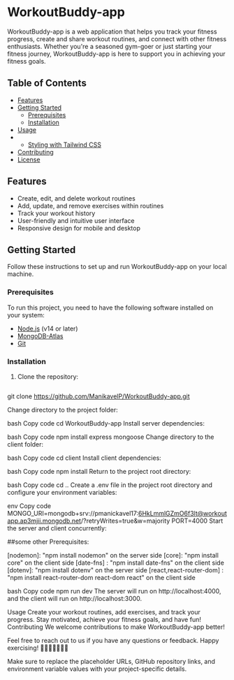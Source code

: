 # WorkoutBuddy-app

WorkoutBuddy-app is a web application that helps you track your fitness progress, create and share workout routines, and connect with other fitness enthusiasts. Whether you're a seasoned gym-goer or just starting your fitness journey, WorkoutBuddy-app is here to support you in achieving your fitness goals.

## Table of Contents

- [Features](#features)
- [Getting Started](#getting-started)
  - [Prerequisites](#prerequisites)
  - [Installation](#installation)
- [Usage](#usage)
- - [Styling with Tailwind CSS](#styling-with-tailwind-css)
- [Contributing](#contributing)
- [License](#license)

## Features


- Create, edit, and delete workout routines
- Add, update, and remove exercises within routines
- Track your workout history
- User-friendly and intuitive user interface
- Responsive design for mobile and desktop

## Getting Started

Follow these instructions to set up and run WorkoutBuddy-app on your local machine.

### Prerequisites

To run this project, you need to have the following software installed on your system:

- [Node.js](https://nodejs.org/) (v14 or later)
- [MongoDB-Atlas](https://www.mongodb.com/atlas)
- [Git](https://git-scm.com/)


### Installation

1. Clone the repository:

   ```bash
 git clone https://github.com/ManikavelP/WorkoutBuddy-app.git

 Change directory to the project folder:

bash
Copy code
cd WorkoutBuddy-app
Install server dependencies:

bash
Copy code
npm install express mongoose 
Change directory to the client folder:

bash
Copy code
cd client
Install client dependencies:

bash
Copy code
npm install
Return to the project root directory:

bash
Copy code
cd ..
Create a .env file in the project root directory and configure your environment variables:

env
Copy code
MONGO_URI=mongodb+srv://pmanickavel17:6HkLmmlGZmO6f3lt@workoutapp.ap3mjii.mongodb.net/?retryWrites=true&w=majority
PORT=4000
Start the server and client concurrently:

##some other Prerequisites:

[nodemon]: "npm install nodemon" on the server side
[core]:    "npm install core" on the client side
[date-fns] : "npm install date-fns" on the client side
[dotenv]: "npm install dotenv" on the server side
[react,react-router-dom] : "npm install react-router-dom react-dom react" on the client side 



bash
Copy code
npm run dev
The server will run on http://localhost:4000, and the client will run on http://localhost:3000.

Usage
Create your workout routines, add exercises, and track your progress.
Stay motivated, achieve your fitness goals, and have fun!
Contributing
We welcome contributions to make WorkoutBuddy-app better!



Feel free to reach out to us if you have any questions or feedback. Happy exercising! 💪🏋️‍♀️🚴‍♂️🏃‍♂️

Make sure to replace the placeholder URLs, GitHub repository links, and environment variable values with your project-specific details. 






   

